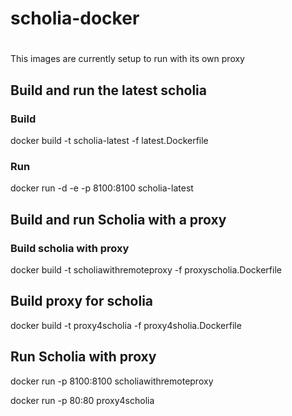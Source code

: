 # scholia-docker

#

This images are currently setup to run with its own proxy

## Build and run the latest scholia

### Build

docker build -t scholia-latest -f latest.Dockerfile

### Run

docker run -d -e -p 8100:8100 scholia-latest

## Build and run Scholia with a proxy

### Build scholia with proxy

docker build -t scholiawithremoteproxy -f proxyscholia.Dockerfile

## Build proxy for scholia

docker build -t proxy4scholia -f proxy4sholia.Dockerfile

## Run Scholia with proxy

docker run -p 8100:8100 scholiawithremoteproxy

docker run -p 80:80 proxy4scholia
